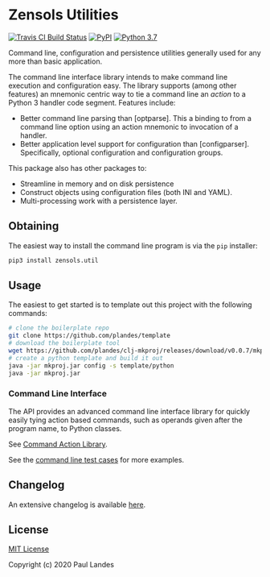 # Zensols Utilities

[![Travis CI Build Status][travis-badge]][travis-link]
[![PyPI][pypi-badge]][pypi-link]
[![Python 3.7][python37-badge]][python37-link]

Command line, configuration and persistence utilities generally used for any
more than basic application.

The command line interface library intends to make command line execution and
configuration easy.  The library supports (among other features) an mnemonic
centric way to tie a command line an *action* to a Python 3 handler code
segment.  Features include:

* Better command line parsing than [optparse].  This a binding to from a
  command line option using an action mnemonic to invocation of a handler.
* Better application level support for configuration than [configparser].
  Specifically, optional configuration and configuration groups.

This package also has other packages to:

- Streamline in memory and on disk persistence
- Construct objects using configuration files (both INI and YAML).
- Multi-processing work with a persistence layer.


## Obtaining

The easiest way to install the command line program is via the `pip` installer:
```bash
pip3 install zensols.util
```


## Usage

The easiest to get started is to template out this project with the following
commands:

```bash
# clone the boilerplate repo
git clone https://github.com/plandes/template
# download the boilerplate tool
wget https://github.com/plandes/clj-mkproj/releases/download/v0.0.7/mkproj.jar
# create a python template and build it out
java -jar mkproj.jar config -s template/python
java -jar mkproj.jar
```


### Command Line Interface

The API provides an advanced command line interface library for quickly easily
tying action based commands, such as operands given after the program name, to
Python classes.

See [Command Action Library](doc/command-line.md).

See the [command line test cases](test/python/test_cli_env.py) for more
examples.


## Changelog

An extensive changelog is available [here](CHANGELOG.md).


## License

[MIT License](LICENSE.md)

Copyright (c) 2020 Paul Landes


<!-- links -->
[travis-link]: https://travis-ci.org/plandes/util
[travis-badge]: https://travis-ci.org/plandes/util.svg?branch=master
[pypi]: https://pypi.org/project/zensols.util/
[pypi-link]: https://pypi.python.org/pypi/zensols.util
[pypi-badge]: https://img.shields.io/pypi/v/zensols.util.svg
[python37-badge]: https://img.shields.io/badge/python-3.7-blue.svg
[python37-link]: https://www.python.org/downloads/release/python-370
